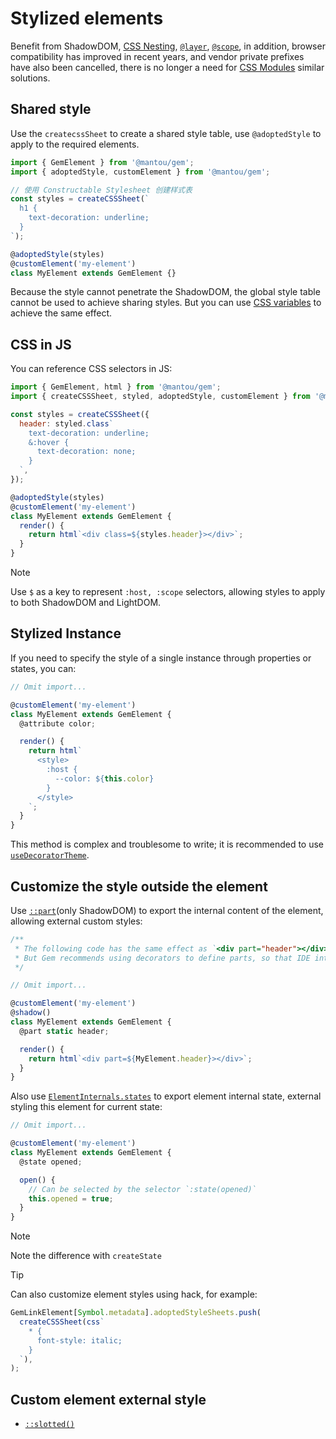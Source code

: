 # Stylized elements

Benefit from ShadowDOM, [CSS Nesting](https://drafts.csswg.org/css-nesting-1/), [`@layer`](https://developer.mozilla.org/en-US/docs/Web/CSS/@layer), [`@scope`](https://developer.mozilla.org/en-US/docs/Web/CSS/@scope), in addition, browser compatibility has improved in recent years, and vendor private prefixes have also been cancelled, there is no longer a need for [CSS Modules](https://css-tricks.com/css-modules-part-3-react/) similar solutions.

## Shared style

Use the `createcssSheet` to create a shared style table, use `@adoptedStyle` to apply to the required elements.

```js 11
import { GemElement } from '@mantou/gem';
import { adoptedStyle, customElement } from '@mantou/gem';

// 使用 Constructable Stylesheet 创建样式表
const styles = createCSSSheet(`
  h1 {
    text-decoration: underline;
  }
`);

@adoptedStyle(styles)
@customElement('my-element')
class MyElement extends GemElement {}
```

Because the style cannot penetrate the ShadowDOM, the global style table cannot be used to achieve sharing styles.
But you can use [CSS variables](https://developer.mozilla.org/en-US/docs/Web/CSS/--*) to achieve the same effect.

## CSS in JS

You can reference CSS selectors in JS:

```js 17
import { GemElement, html } from '@mantou/gem';
import { createCSSSheet, styled, adoptedStyle, customElement } from '@mantou/gem';

const styles = createCSSSheet({
  header: styled.class`
    text-decoration: underline;
    &:hover {
      text-decoration: none;
    }
  `,
});

@adoptedStyle(styles)
@customElement('my-element')
class MyElement extends GemElement {
  render() {
    return html`<div class=${styles.header}></div>`;
  }
}
```

> [!NOTE]
> Use `$` as a key to represent `:host, :scope` selectors, allowing styles to apply to both ShadowDOM and LightDOM.

## Stylized Instance

If you need to specify the style of a single instance through properties or states, you can:

```js
// Omit import...

@customElement('my-element')
class MyElement extends GemElement {
  @attribute color;

  render() {
    return html`
      <style>
        :host {
          --color: ${this.color}
        }
      </style>
    `;
  }
}
```

This method is complex and troublesome to write; it is recommended to use [`useDecoratorTheme`](../002-advance/003-theme.md#element-level-theme).

## Customize the style outside the element

Use [`::part`](https://drafts.csswg.org/css-shadow-parts-1/#part)(only ShadowDOM) to export the internal content of the element, allowing external custom styles:

```js 14
/**
 * The following code has the same effect as `<div part="header"></div>`,
 * But Gem recommends using decorators to define parts, so that IDE integration can be done well in the future
 */

// Omit import...

@customElement('my-element')
@shadow()
class MyElement extends GemElement {
  @part static header;

  render() {
    return html`<div part=${MyElement.header}></div>`;
  }
}
```

Also use [`ElementInternals.states`](https://developer.mozilla.org/en-US/docs/Web/API/ElementInternals/states) to export element internal state, external styling this element for current state:

```js
// Omit import...

@customElement('my-element')
class MyElement extends GemElement {
  @state opened;

  open() {
    // Can be selected by the selector `:state(opened)`
    this.opened = true;
  }
}
```

> [!NOTE]
> Note the difference with `createState`

> [!TIP]
> Can also customize element styles using hack, for example:
>
> ```js
> GemLinkElement[Symbol.metadata].adoptedStyleSheets.push(
>   createCSSSheet(css`
>     * {
>       font-style: italic;
>     }
>   `),
> );
> ```

## Custom element external style

- [`::slotted()`](https://developer.mozilla.org/en-US/docs/Web/CSS/::slotted)
